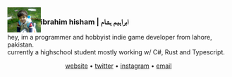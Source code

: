 <img align="left" width=15% height=15% src="https://raw.githubusercontent.com/ibra/ibra/master/smolIbra.jpg">

### ibrahim hisham | ابراہیم ہشام

hey, im a programmer and hobbyist indie game developer from lahore, pakistan.  
currently a highschool student mostly working w/ C#, Rust and Typescript.

<p align="center">
<a href="https://ibra.github.io">website</a> • <a href="https://twitter.com/IbrahHisham">twitter</a> • <a href="https://instagram.com/ibrah.hisham">instagram</a> • <a href="mailto:ibrahim.hisham@proton.me">email</a>
</p>
